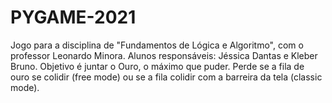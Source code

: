 # PYGAME-2021
Jogo para a disciplina de "Fundamentos de Lógica e Algoritmo", com o professor Leonardo Minora. Alunos responsáveis: Jéssica Dantas e Kleber Bruno.
Objetivo é juntar o Ouro, o máximo que puder. Perde se a fila de ouro se colidir (free mode) ou se a fila colidir com a barreira da tela (classic mode). 
